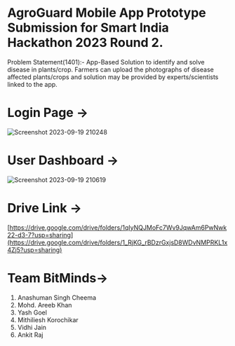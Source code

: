 # AgroGuard Mobile App Prototype Submission for Smart India Hackathon 2023 Round 2.

Problem Statement(1401):- App-Based Solution to identify and solve disease in plants/crop. Farmers can upload the photographs of disease affected plants/crops and solution may be provided by experts/scientists linked to the app.

# Login Page ->
![Screenshot 2023-09-19 210248](https://github.com/AsCress/SIH-R2/assets/125425881/7a55863a-e701-4e7c-9226-54c2ebe9938a)

# User Dashboard ->
![Screenshot 2023-09-19 210619](https://github.com/AsCress/SIH-R2/assets/125425881/7f76af8d-b2c1-4ef4-836b-471865e078d4)

# Drive Link ->
[https://drive.google.com/drive/folders/1qIyNQJMoFc7Wv9JqwAm6PwNwk22-d3-7?usp=sharing](https://drive.google.com/drive/folders/1_RjKG_rBDzrGxjsD8WDvNMPRKL1x4Zj5?usp=sharing)

# Team BitMinds->
1. Anashuman Singh Cheema
2. Mohd. Areeb Khan
3. Yash Goel
4. Mithiliesh Korochikar
5. Vidhi Jain
6. Ankit Raj
